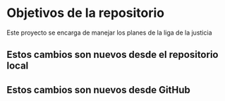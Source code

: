 # Objetivos de la repositorio

Este proyecto se encarga de manejar los planes de la liga de la justicia

## Estos cambios son nuevos desde el repositorio local
## Estos cambios son nuevos desde GitHub
